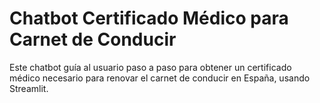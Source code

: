 # Chatbot Certificado Médico para Carnet de Conducir

Este chatbot guía al usuario paso a paso para obtener un certificado médico necesario para renovar el carnet de conducir en España, usando Streamlit.
